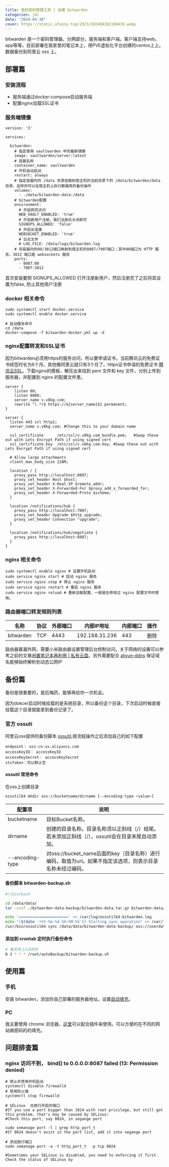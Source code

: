 ```yaml
---
title: 我的密码管理工具 | 自建 bitwarden
categories: jdi
date: "2024-04-30"
cover: https://static.afunny.top/2023/202404302109439.webp
---
```


bitwarden 是一个密码管理器。分两部分，服务端和客户端。客户端支持web，app等等。目前部署在我家里的笔记本上，用PVE虚拟化平台创建的centos上上。数据备份到阿里云 oss 上。
## 部署篇
### 安装流程
- 服务端通过docker-compose启动服务端
- 配置nginx加载SSL证书

### 服务端镜像

```shell
version: '3'

services:

  bitwarden:
    # 指定使用 vaultwarden 中的最新镜像
    image: vaultwarden/server:latest
    # 容器名称
    container_name: vaultwarden
    # 开机自动启动
    restart: always
    # 指定容器内的 /data 目录挂载到宿主机的当前目录下的 /data/bitwarden/data 目录，这样你可以在宿主机上执行数据库的备份操作
    volumes:
      - ./data/bitwarden-data:/data
    # bitwarden配置
    environment:
      # 开启网页访问
      WEB_VAULT_ENABLED: 'true'
      # 开启新用户注册，我们注册后关闭即可
      SIGNUPS_ALLOWED: 'false'
      # 开启长连接
      WEBSOCKET_ENABLED: 'true'
      # 日志文件
      # LOG_FILE: /data/logs/bitwarden.log
    # 将容器内的80/3012端口映射到宿主机的8087/7007端口；其中80端口为 HTTP 服务，3012 端口是 websockets 服务
    ports:
      - 8087:80
      - 7007:3012
```

首次安装要把 SIGNUPS_ALLOWED 打开注册新用户，然后注册完了之后将其设置为false, 防止其他用户注册

### docker 相关命令

```shell
sudo systemctl start docker.service
sudo systemctl enable docker.service

# 启动服务命令
cd /data
docker-compose -f bitwarden-docker.yml up -d

```

### nginx配置转发和SSL证书

因为bitwarden必须用https的服务访问，所以要申请证书，当前腾讯云的免费证书续签时长为6个月。其他像阿里云就只有3个月了。https证书申请的免费证书 [腾讯云SSL](https://console.cloud.tencent.com/ssl)。下载nginx的模板，解压出来找到 pem 文件和 key 文件，分别上传到服务器，并配置到 nginx 的配置文件里。

```shell
server {
    listen 80;
    listen 8080;
    server_name v.v8kg.com;
    rewrite ^(.*)$ https://${server_name}$1 permanent;
}

server {
  listen 443 ssl http2;
  server_name v.v8kg.com; #Change this to your domain name
  
  ssl_certificate      /etc/ssl/v.v8kg.com_bundle.pem;   #Swap these out with Lets Encrypt Path if using signed cert
  ssl_certificate_key  /etc/ssl/v.v8kg.com.key; #Swap these out with Lets Encrypt Path if using signed cert

  # Allow large attachments
  client_max_body_size 128M;

  location / {
    proxy_pass http://localhost:8087;
    proxy_set_header Host $host;
    proxy_set_header X-Real-IP $remote_addr;
    proxy_set_header X-Forwarded-For $proxy_add_x_forwarded_for;
    proxy_set_header X-Forwarded-Proto $scheme;
  }
  
  location /notifications/hub {
    proxy_pass http://localhost:7007;
    proxy_set_header Upgrade $http_upgrade;
    proxy_set_header Connection "upgrade";
  }
  
  location /notifications/hub/negotiate {
    proxy_pass http://localhost:8087;
  }
}
```

### nginx 相关命令

```shell
sudo systemctl enable nginx # 设置开机启动 
sudo service nginx start # 启动 nginx 服务
sudo service nginx stop # 停止 nginx 服务
sudo service nginx restart # 重启 nginx 服务
sudo service nginx reload # 重新加载配置，一般是在修改过 nginx 配置文件时使用。
```

### 路由器端口转发规则列表

|   名称  | 协议|外部端口  | 内部IP地址 |  内部端口 | 操作 |
| ------------- |-------------| -----|-----|-----|-----|
| bitwarden     |TCP | 4443 | 192.168.31.236 | 443 | 删除 |

路由器暴漏外网，需要小米路由器设置管理后台控制访问。关于网络的设置可以参考之前的文章[闲置笔记本再利用 | 私有云盘](https://afunny.top/old-pc-computer-to-be-server)。另外需要配合 [aliyun-ddns](https://github.com/sanjusss/aliyun-ddns) 保证域名能够始终解析到动态公网IP

## 备份篇
备份是很重要的，是后悔药，能够再给你一次机会。

因为dokcer启动时候挂载的是系统目录，所以备份这个目录，下次启动时候直接挂载这个目录就能拿到备份记录了。

### 官方 ossuti
阿里云oss提供的备份脚本 [ossutil](https://help.aliyun.com/zh/oss/developer-reference/install-ossutil?spm=a2c4g.11186623.0.i6),按流程操作之后添加自己的如下配置

```shell
endpoint： oss-cn-xx.aliyuncs.com
accessKeyID： accessKeyID
accessKeySecret： accessKeySecret
stsToken：可以默认空
```

#### ossutil 常用命令

在oss上创建目录

```bash
ossutil64 mkdir oss://bucketname/dirname [--encoding-type <value>]
```

| 配置项 | 说明 |
| --- | --- |
| bucketname | 目标Bucket名称。 |
| dirname | 创建的目录名称。目录名称须以正斜线（/）结尾。若未添加正斜线（/），ossutil会在目录末尾自动添加。 |
| --encoding-type | 对oss://bucket_name后面的key（目录名称）进行编码，取值为url。如果不指定该选项，则表示目录名称未经过编码。 |

#### 备份脚本 bitwarden-backup.sh

```bash
#!/bin/bash

cd /data/data/
tar -czvf ./bitwarden-data-backup/bitwarden-data.tar.gz bitwarden-data/

echo '======================' >> /var/log/ossutil64-bitwarden.log
echo "[$(date '+%Y-%m-%d %H:%M:%S')] Starting sync operation" >> /var/log/ossutil64-bitwarden.log
/usr/bin/ossutil64 sync /data/data/bitwarden-data-backup/ oss://userdata-backup/bitwarden/ -f >> /var/log/ossutil64-bitwarden.log 2>&1

```

#### 添加到 crontab 定时执行备份命令

```bash
# 每天早上3点同步
0 3 * * * /root/autoBackup/bitwarden-backup.sh
```

## 使用篇
### 手机
安装 bitwarden，添加你自己部署的服务器地址。设置[自动填充](https://help.ppgg.in/password-manager/auto-fill/auto-fill-basics/auto-fill-logins-on-ios)。

### PC
我主要使用 chrome 浏览器，[这里](https://help.ppgg.in/password-manager/auto-fill/auto-fill-basics/auto-fill-logins-in-browser-extensions)可以配合插件来使用。可以方便的在不同的网站做密码的的填充。

## 问题排查篇
 ### nginx 访问不到， bind() to 0.0.0.0:8087 failed (13: Permission denied)
 
```shell
# 停止并禁用开机启动
systemctl disable firewalld
# 禁用防火墙
systemctl stop firewalld
```


```shell
# SELinux  也放行开启的端口
#If you use a port bigger than 1024 with root privilege, but still got this problem, that's may be caused by SELinux:
#Check this port, say 8024, in segange port

sudo semanage port -l | grep http_port_t
#If 8024 doesn't exist in the port list, add it into segange port

# 添加放行端口
sudo semanage port -a -t http_port_t  -p tcp 8024

#Sometimes your SELinux is disabled, you need to enforcing it first. Check the status of SELinux by
```